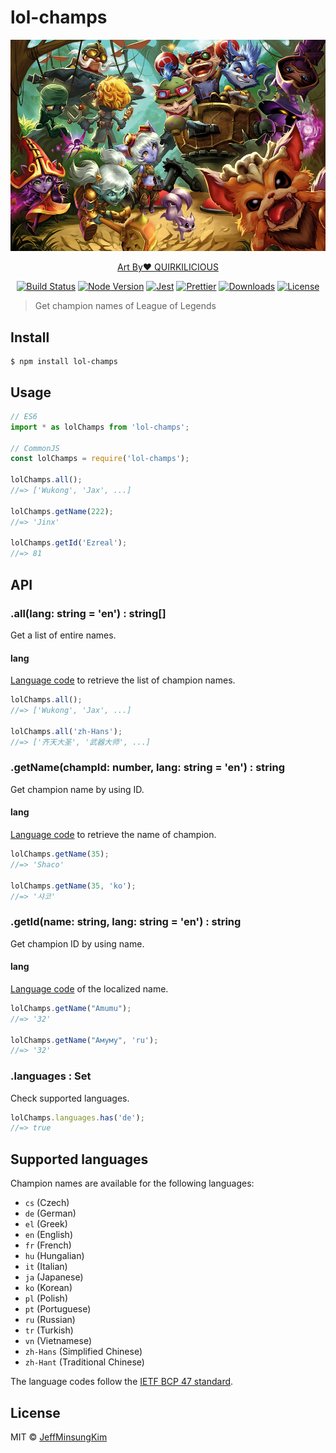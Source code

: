 # lol-champs

![](header.jpeg)

<p align="center">
<a href="https://fanart.na.leagueoflegends.com/en_US/collection/Quirkilicious/"> Art By❤️ QUIRKILICIOUS</a>
</p>

<p align="center">
  <a href="https://travis-ci.org/jeffminsungkim/lol-champs">
  <img src="https://travis-ci.org/jeffminsungkim/lol-champs.svg?branch=master" alt="Build Status"></a>
  <a href="https://www.npmjs.com/package/lol-champs">
  <img src="https://img.shields.io/node/v/lol-champs.svg?label=works%20on%20node" alt="Node Version"></a>
  <a href="https://github.com/facebook/jest">
  <img src="https://img.shields.io/badge/tested_with-jest-99424f.svg" alt="Jest"></a>
  <a href="https://github.com/prettier/prettier">
  <img src="https://img.shields.io/badge/code_style-prettier-ff69b4.svg" alt="Prettier"></a>
  <a href="https://www.npmjs.com/package/lol-champs">
  <img src="https://img.shields.io/npm/dt/lol-champs.svg" alt="Downloads"></a>
  <a href="https://github.com/jeffminsungkim/lol-champs/blob/master/license">
  <img src="https://img.shields.io/github/license/jeffminsungkim/lol-champs.svg" alt="License"></a>
</p>

> Get champion names of League of Legends

## Install

```
$ npm install lol-champs
```

## Usage

```js
// ES6
import * as lolChamps from 'lol-champs';

// CommonJS
const lolChamps = require('lol-champs');

lolChamps.all();
//=> ['Wukong', 'Jax', ...]

lolChamps.getName(222);
//=> 'Jinx'

lolChamps.getId('Ezreal');
//=> 81

```


## API

### .all(lang: string = 'en') : string[]

Get a list of entire names.

#### lang

[Language code](#supported-languages) to retrieve the list of champion names.

```js
lolChamps.all();
//=> ['Wukong', 'Jax', ...]

lolChamps.all('zh-Hans');
//=> ['齐天大圣', '武器大师', ...]
```

### .getName(champId: number, lang: string = 'en') : string

Get champion name by using ID.

#### lang

[Language code](#supported-languages) to retrieve the name of champion.

```js
lolChamps.getName(35);
//=> 'Shaco'

lolChamps.getName(35, 'ko');
//=> '샤코'
```

### .getId(name: string, lang: string = 'en') : string

Get champion ID by using name.

#### lang

[Language code](#supported-languages) of the localized name.

```js
lolChamps.getName("Amumu");
//=> '32'

lolChamps.getName("Амуму", 'ru');
//=> '32'
```

### .languages : Set<string>

Check supported languages.

```js
lolChamps.languages.has('de');
//=> true
```

## Supported languages

Champion names are available for the following languages:

- `cs` (Czech)
- `de` (German)
- `el` (Greek)
- `en` (English)
- `fr` (French)
- `hu` (Hungalian)
- `it` (Italian)
- `ja` (Japanese)
- `ko` (Korean)
- `pl` (Polish)
- `pt` (Portuguese)
- `ru` (Russian)
- `tr` (Turkish)
- `vn` (Vietnamese)
- `zh-Hans` (Simplified Chinese)
- `zh-Hant` (Traditional Chinese)

The language codes follow the [IETF BCP 47 standard](https://en.wikipedia.org/wiki/IETF_language_tag).

## License

MIT © [JeffMinsungKim](https://jeffminsungkim.com)
